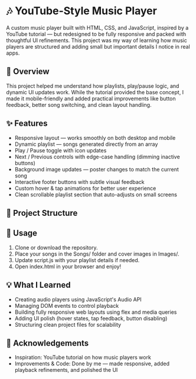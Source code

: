 # 🎶 YouTube-Style Music Player

A custom music player built with HTML, CSS, and JavaScript, inspired by a YouTube tutorial — but redesigned to be fully responsive and packed with thoughtful UI refinements. This project was my way of learning how music players are structured and adding small but important details I notice in real apps.

## 🌟 Overview
This project helped me understand how playlists, play/pause logic, and dynamic UI updates work. While the tutorial provided the base concept, I made it mobile-friendly and added practical improvements like button feedback, better song switching, and clean layout handling.

## ✨ Features
- Responsive layout — works smoothly on both desktop and mobile
- Dynamic playlist — songs generated directly from an array
- Play / Pause toggle with icon updates
- Next / Previous controls with edge-case handling (dimming inactive buttons)
- Background image updates — poster changes to match the current song
- Interactive footer buttons with subtle visual feedback
- Custom hover & tap animations for better user experience
- Clean scrollable playlist section that auto-adjusts on small screens

## 📂 Project Structure

## 🚀 Usage
1. Clone or download the repository.
2. Place your songs in the Songs/ folder and cover images in Images/.
3. Update script.js with your playlist details if needed.
4. Open index.html in your browser and enjoy!

## 💡 What I Learned
- Creating audio players using JavaScript's Audio API
- Managing DOM events to control playback
- Building fully responsive web layouts using flex and media queries
- Adding UI polish (hover states, tap feedback, button disabling)
- Structuring clean project files for scalability

## 🙌 Acknowledgements
- Inspiration: YouTube tutorial on how music players work
- Improvements & Code: Done by me — made responsive, added playback refinements, and polished the UI
